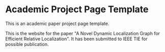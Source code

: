 # Academic Project Page Template
This is an academic paper project page template.

This is the website for the paper "A Novel Dynamic Localization Graph for Efficient Relative Localization".
It has been submitted to IEEE TIE for possible publication.


